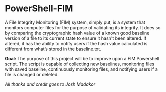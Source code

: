 # PowerShell-FIM

A File Integrity Monitoring (FIM) system, simply put, is a system that monitors computer files for the purpose of validating its integrity. It does so by comparing the cryptographic hash value of a known good baseline version of a file to its current state to ensure it hasn't been altered. If altered, it has the ability to notify users if the hash value calculated is different from what’s stored in the baseline.txt.

**Goal:** The purpose of this project will be to improve upon a FIM Powershell script. The script is capable of collecting new baselines, monitoring files with saved baseline, continuously monitoring files, and notifying users if a file is changed or deleted. 


*All thanks and credit goes to Josh Madakor*
